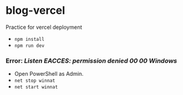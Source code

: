 # blog-vercel
Practice for vercel deployment
- `npm install`
- `npm run dev`

### Error: *Listen EACCES: permission denied 00 00 Windows*
- Open PowerShell as Admin.
- `net stop winnat`
- `net start winnat`